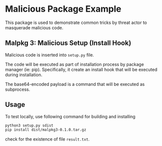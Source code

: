 # Malicious Package Example

This package is used to demonstrate common tricks by threat actor to masquerade malicious code.

## Malpkg 3: Malicious Setup (Install Hook)

Malicious code is inserted into `setup.py` file.

The code will be executed as part of installation process by package manager (ie: pip). Specifically, it create an install hook that will be executed during installation.

The base64-encoded payload is a command that will be executed as subprocess.

## Usage

To test locally, use following command for building and installing

```sh
python3 setup.py sdist
pip install dist/malpkg3-0.1.0.tar.gz
```

check for the existence of file `result.txt`.